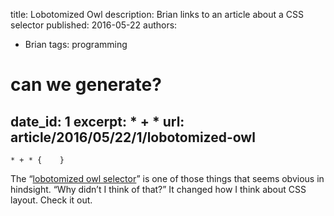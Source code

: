 title: Lobotomized Owl
description: Brian links to an article about a CSS selector
published: 2016-05-22
authors:
  - Brian
tags: programming

# can we generate?
date_id: 1
excerpt: * + *
url: article/2016/05/22/1/lobotomized-owl
---
`* + * {    }`

The “[lobotomized owl selector](http://alistapart.com/article/axiomatic-css-and-lobotomized-owls)” is one of those things that seems obvious in hindsight. “Why didn’t I think of that?” It changed how I think about CSS layout. Check it out.